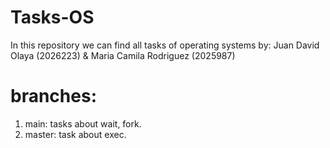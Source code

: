 # Tasks-OS
In this repository we can find all tasks of operating systems
by: Juan David Olaya (2026223) & Maria Camila Rodriguez (2025987)

# branches:
1. main: tasks about wait, fork.
2. master: task about exec.
